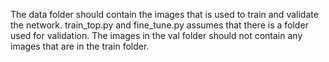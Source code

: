 The data folder should contain the images that is used to train and validate the network.
train_top.py and fine_tune.py assumes that there is a folder used for validation.
The images in the val folder should not contain any images that are in the train folder.